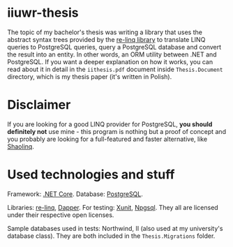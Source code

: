 # iiuwr-thesis

The topic of my bachelor's thesis was writing a library that uses the abstract syntax trees provided by the [re-linq library](https://relinq.codeplex.com/) to translate LINQ queries to PostgreSQL queries, query a PostgreSQL database and convert the result into an entity. In other words, an ORM utility between .NET and PostgreSQL. If you want a deeper explanation on how it works, you can read about it in detail in the ```iithesis.pdf``` document inside ```Thesis.Document``` directory, which is my thesis paper (it's written in Polish).

# Disclaimer

If you are looking for a good LINQ provider for PostgreSQL, **you should definitely not** use mine - this program is nothing but a proof of concept and you probably are looking for a full-featured and faster alternative, like [Shaolinq](https://github.com/tumtumtum/Shaolinq).

# Used technologies and stuff

Framework: [.NET Core](https://www.microsoft.com/net/core). Database: [PostgreSQL](https://www.postgresql.org/).

Libraries: [re-linq](https://relinq.codeplex.com/), [Dapper](https://github.com/StackExchange/Dapper). For testing: [Xunit](https://xunit.github.io/), [Npgsql](http://www.npgsql.org/). They all are licensed under their respective open licenses.

Sample databases used in tests: Northwind, II (also used at my university's database class). They are both included in the ```Thesis.Migrations``` folder.